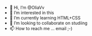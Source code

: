 - 👋 Hi, I’m @OliaVv
- 👀 I’m interested in this
- 🌱 I’m currently learning HTML+CSS
- 💞️ I’m looking to collaborate on studiing
- 📫 How to reach me ... email ;-)

<!---
OliaVv/OliaVv is a ✨ special ✨ repository because its `README.md` (this file) appears on your GitHub profile.
You can click the Preview link to take a look at your changes.
--->
